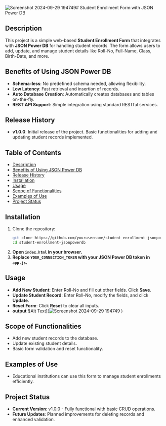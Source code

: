 ![Screenshot 2024-09-29 194749](https://github.com/user-attachments/assets/685a74fa-bf28-4c7c-9e02-bb23dc6c9f3d)# Student Enrollment Form with JSON Power DB

## Description
This project is a simple web-based **Student Enrollment Form** that integrates with **JSON Power DB** for handling student records. The form allows users to add, update, and manage student details like Roll-No, Full-Name, Class, Birth-Date, and more.

## Benefits of Using JSON Power DB
- **Schema-less**: No predefined schema needed, allowing flexibility.
- **Low Latency**: Fast retrieval and insertion of records.
- **Auto Database Creation**: Automatically creates databases and tables on-the-fly.
- **REST API Support**: Simple integration using standard RESTful services.

## Release History
- **v1.0.0**: Initial release of the project. Basic functionalities for adding and updating student records implemented.

## Table of Contents
- [Description](#description)
- [Benefits of Using JSON Power DB](#benefits-of-using-json-power-db)
- [Release History](#release-history)
- [Installation](#installation)
- [Usage](#usage)
- [Scope of Functionalities](#scope-of-functionalities)
- [Examples of Use](#examples-of-use)
- [Project Status](#project-status)

## Installation
1. Clone the repository:
   ```bash
   git clone https://github.com/yourusername/student-enrollment-jsonpowerdb.git
   cd student-enrollment-jsonpowerdb
2. **Open `index.html` in your browser.**
3. **Replace `YOUR_CONNECTION_TOKEN` with your JSON Power DB token in `app.js`.**

## Usage
- **Add New Student**: Enter Roll-No and fill out other fields. Click **Save**.
- **Update Student Record**: Enter Roll-No, modify the fields, and click **Update**.
- **Reset Form**: Click **Reset** to clear all inputs.
- **output** ![Alt Text](![Screenshot 2024-09-29 194749](https://github.com/user-attachments/assets/2ead0851-e38d-4c76-8f4e-d8c5c74a1f5b)
) 

## Scope of Functionalities
- Add new student records to the database.
- Update existing student details.
- Basic form validation and reset functionality.

## Examples of Use
- Educational institutions can use this form to manage student enrollments efficiently.


## Project Status
- **Current Version**: v1.0.0 - Fully functional with basic CRUD operations.
- **Future Updates**: Planned improvements for deleting records and enhanced validation.
